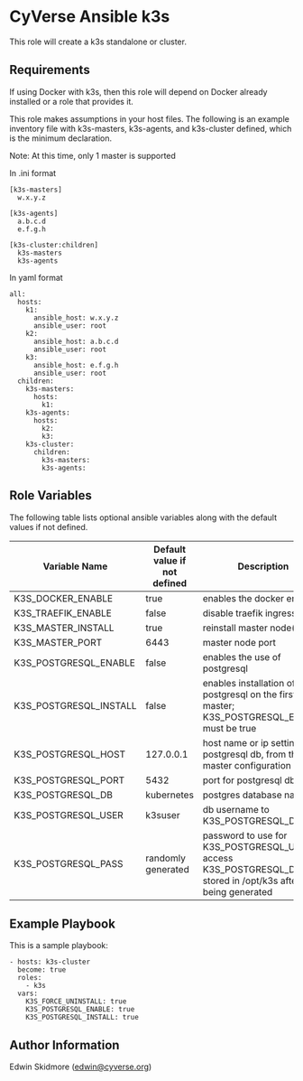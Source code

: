 CyVerse Ansible k3s
===================

This role will create a k3s standalone or cluster. 

Requirements
------------

If using Docker with k3s, then this role will depend on Docker already installed or a role that provides it.

This role makes assumptions in your host files. The following is an example inventory file with k3s-masters, k3s-agents, and k3s-cluster defined, which is the minimum declaration.

Note: At this time, only 1 master is supported

In .ini format
````
[k3s-masters]
  w.x.y.z
    
[k3s-agents]
  a.b.c.d
  e.f.g.h

[k3s-cluster:children]
  k3s-masters
  k3s-agents
````
In yaml format
````
all:
  hosts:
    k1:
      ansible_host: w.x.y.z
      ansible_user: root
    k2:
      ansible_host: a.b.c.d
      ansible_user: root
    k3:
      ansible_host: e.f.g.h
      ansible_user: root
  children:
    k3s-masters:
      hosts:
        k1:
    k3s-agents:
      hosts:
        k2:
        k3:
    k3s-cluster:
      children:
        k3s-masters:
        k3s-agents:
````

Role Variables
--------------

The following table lists optional ansible variables along with the default values if not defined.

Variable Name | Default value if not defined | Description
------------- | ---------------------- | -----------
K3S_DOCKER_ENABLE | true | enables the docker engine
K3S_TRAEFIK_ENABLE | false | disable traefik ingress
K3S_MASTER_INSTALL | true | reinstall master node(s)
K3S_MASTER_PORT | 6443 | master node port
K3S_POSTGRESQL_ENABLE | false | enables the use of postgresql
K3S_POSTGRESQL_INSTALL | false | enables installation of postgresql on the first k3s master; K3S_POSTGRESQL_ENABLE must be true
K3S_POSTGRESQL_HOST | 127.0.0.1 | host name or ip setting for postgresql db, from the k3s master configuration
K3S_POSTGRESQL_PORT | 5432 | port for postgresql db
K3S_POSTGRESQL_DB   | kubernetes | postgres database name
K3S_POSTGRESQL_USER | k3suser | db username to K3S_POSTGRESQL_DB
K3S_POSTGRESQL_PASS | randomly generated | password to use for K3S_POSTGRESQL_USER to access K3S_POSTGRESQL_DB; stored in /opt/k3s after being generated

Example Playbook
----------------

This is a sample playbook:
````
- hosts: k3s-cluster
  become: true
  roles:
    - k3s
  vars:
    K3S_FORCE_UNINSTALL: true
    K3S_POSTGRESQL_ENABLE: true
    K3S_POSTGRESQL_INSTALL: true
````

Author Information
------------------
Edwin Skidmore (edwin@cyverse.org) 
